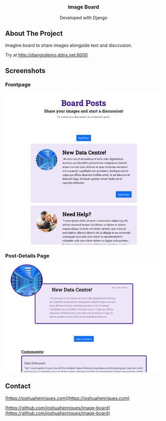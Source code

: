 <p align="center">
  <h3 align="center">Image Board</h3>
  <p align="center">
    Developed with Django
  </p>
</p>

## About The Project
Imagine board to share images alongside text and disccusion.

Try at http://djangodemo.ddns.net:8000

## Screenshots

### Frontpage
![Alt text](./board/static/board/images/frontpage.png?raw=true "Screenshot")

### Post-Details Page
![Alt text](./board/static/board/images/detailspage.png?raw=true "Screenshot")

## Contact

[https://joshuahenriques.com](https://joshuahenriques.com)

[https://github.com/joshuahenriques/image-board](https://github.com/joshuahenriques/image-board)
